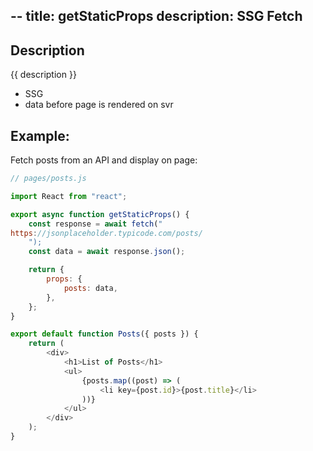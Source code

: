 --
title: getStaticProps
description: SSG Fetch
---

## Description

{{ description }}

- SSG
- data before page is rendered on svr
  
## Example:

Fetch posts from an API and display on page:

```js
// pages/posts.js

import React from "react";

export async function getStaticProps() {
    const response = await fetch("
https://jsonplaceholder.typicode.com/posts/
    ");
    const data = await response.json();

    return {
        props: {
            posts: data,
        },
    };
}

export default function Posts({ posts }) {
    return (
        <div>
            <h1>List of Posts</h1>
            <ul>
                {posts.map((post) => (
                    <li key={post.id}>{post.title}</li>
                ))}
            </ul>
        </div>
    );
}

```

